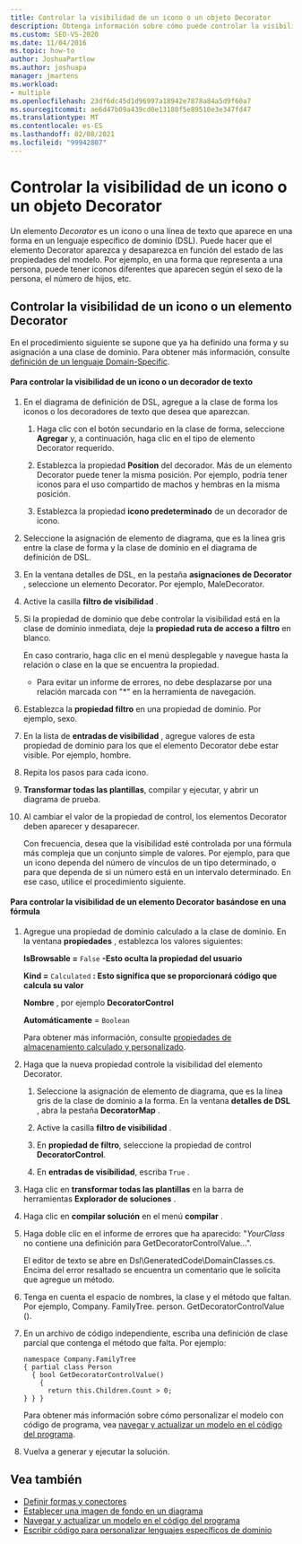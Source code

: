 ```yaml
---
title: Controlar la visibilidad de un icono o un objeto Decorator
description: Obtenga información sobre cómo puede controlar la visibilidad de un icono o un elemento Decorator en función del estado de las propiedades del modelo.
ms.custom: SEO-VS-2020
ms.date: 11/04/2016
ms.topic: how-to
author: JoshuaPartlow
ms.author: joshuapa
manager: jmartens
ms.workload:
- multiple
ms.openlocfilehash: 23df6dc45d1d96997a18942e7878a84a5d9f60a7
ms.sourcegitcommit: ae6d47b09a439cd0e13180f5e89510e3e347fd47
ms.translationtype: MT
ms.contentlocale: es-ES
ms.lasthandoff: 02/08/2021
ms.locfileid: "99942807"
---
```

# <a name="controlling-the-visibility-of-an-icon-or-decorator"></a>Controlar la visibilidad de un icono o un objeto Decorator
Un elemento *Decorator* es un icono o una línea de texto que aparece en una forma en un lenguaje específico de dominio (DSL). Puede hacer que el elemento Decorator aparezca y desaparezca en función del estado de las propiedades del modelo. Por ejemplo, en una forma que representa a una persona, puede tener iconos diferentes que aparecen según el sexo de la persona, el número de hijos, etc.

## <a name="controlling-the-visibility-of-an-icon-or-decorator"></a>Controlar la visibilidad de un icono o un elemento Decorator
 En el procedimiento siguiente se supone que ya ha definido una forma y su asignación a una clase de dominio. Para obtener más información, consulte [definición de un lenguaje Domain-Specific](../modeling/how-to-define-a-domain-specific-language.md).

#### <a name="to-control-the-visibility-of-an-icon-or-text-decorator"></a>Para controlar la visibilidad de un icono o un decorador de texto

1. En el diagrama de definición de DSL, agregue a la clase de forma los iconos o los decoradores de texto que desea que aparezcan.

   1. Haga clic con el botón secundario en la clase de forma, seleccione **Agregar** y, a continuación, haga clic en el tipo de elemento Decorator requerido.

   2. Establezca la propiedad **Position** del decorador. Más de un elemento Decorator puede tener la misma posición. Por ejemplo, podría tener iconos para el uso compartido de machos y hembras en la misma posición.

   3. Establezca la propiedad **icono predeterminado** de un decorador de icono.

2. Seleccione la asignación de elemento de diagrama, que es la línea gris entre la clase de forma y la clase de dominio en el diagrama de definición de DSL.

3. En la ventana detalles de DSL, en la pestaña **asignaciones de Decorator** , seleccione un elemento Decorator. Por ejemplo, MaleDecorator.

4. Active la casilla **filtro de visibilidad** .

5. Si la propiedad de dominio que debe controlar la visibilidad está en la clase de dominio inmediata, deje la **propiedad ruta de acceso a filtro** en blanco.

    En caso contrario, haga clic en el menú desplegable y navegue hasta la relación o clase en la que se encuentra la propiedad.

   - Para evitar un informe de errores, no debe desplazarse por una relación marcada con "*" en la herramienta de navegación.

6. Establezca la **propiedad filtro** en una propiedad de dominio. Por ejemplo, sexo.

7. En la lista de **entradas de visibilidad** , agregue valores de esta propiedad de dominio para los que el elemento Decorator debe estar visible. Por ejemplo, hombre.

8. Repita los pasos para cada icono.

9. **Transformar todas las plantillas**, compilar y ejecutar, y abrir un diagrama de prueba.

10. Al cambiar el valor de la propiedad de control, los elementos Decorator deben aparecer y desaparecer.

    Con frecuencia, desea que la visibilidad esté controlada por una fórmula más compleja que un conjunto simple de valores. Por ejemplo, para que un icono dependa del número de vínculos de un tipo determinado, o para que dependa de si un número está en un intervalo determinado. En ese caso, utilice el procedimiento siguiente.

#### <a name="to-control-the-visibility-of-a-decorator-based-on-a-formula"></a>Para controlar la visibilidad de un elemento Decorator basándose en una fórmula

1. Agregue una propiedad de dominio calculado a la clase de dominio. En la ventana **propiedades** , establezca los valores siguientes:

     **IsBrowsable =** `False` **-Esto oculta la propiedad del usuario**    

     **Kind =** `Calculated` **: Esto significa que se proporcionará código que calcula su valor**    

     **Nombre** , por ejemplo **DecoratorControl**

     **Automáticamente** = `Boolean`

     Para obtener más información, consulte [propiedades de almacenamiento calculado y personalizado](../modeling/calculated-and-custom-storage-properties.md).

2. Haga que la nueva propiedad controle la visibilidad del elemento Decorator.

    1. Seleccione la asignación de elemento de diagrama, que es la línea gris de la clase de dominio a la forma. En la ventana **detalles de DSL** , abra la pestaña **DecoratorMap** .

    2. Active la casilla **filtro de visibilidad** .

    3. En **propiedad de filtro**, seleccione la propiedad de control **DecoratorControl**.

    4. En **entradas de visibilidad**, escriba `True` .

3. Haga clic en **transformar todas las plantillas** en la barra de herramientas **Explorador de soluciones** .

4. Haga clic en **compilar solución** en el menú **compilar** .

5. Haga doble clic en el informe de errores que ha aparecido: "*YourClass* no contiene una definición para GetDecoratorControlValue...".

     El editor de texto se abre en Dsl\GeneratedCode\DomainClasses.cs. Encima del error resaltado se encuentra un comentario que le solicita que agregue un método.

6. Tenga en cuenta el espacio de nombres, la clase y el método que faltan.  Por ejemplo, Company. FamilyTree. person. GetDecoratorControlValue ().

7. En un archivo de código independiente, escriba una definición de clase parcial que contenga el método que falta. Por ejemplo:

    ```
    namespace Company.FamilyTree
    { partial class Person
      { bool GetDecoratorControlValue()
        {
          return this.Children.Count > 0;
    } } }
    ```

     Para obtener más información sobre cómo personalizar el modelo con código de programa, vea [navegar y actualizar un modelo en el código del programa](../modeling/navigating-and-updating-a-model-in-program-code.md).

8. Vuelva a generar y ejecutar la solución.

## <a name="see-also"></a>Vea también

- [Definir formas y conectores](../modeling/defining-shapes-and-connectors.md)
- [Establecer una imagen de fondo en un diagrama](../modeling/setting-a-background-image-on-a-diagram.md)
- [Navegar y actualizar un modelo en el código del programa](../modeling/navigating-and-updating-a-model-in-program-code.md)
- [Escribir código para personalizar lenguajes específicos de dominio](../modeling/writing-code-to-customise-a-domain-specific-language.md)